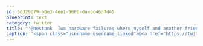 ```yaml
---
id: 5d329d79-b0e3-4ee1-968b-daecc46d7d45
blueprint: text
category: twitter
title: "'@hestonk  Two hardware failures where myself and another friend were left to deal with corrupt data. Linux VPS and Windows dedicated"
caption: '<span class="username username_linked">@<a href="https://twitter.com/hestonk" title="Heston Kan">hestonk</a></span>  Two hardware failures where myself and another friend were left to deal with corrupt data. Linux VPS and Windows dedicated'
---
```


